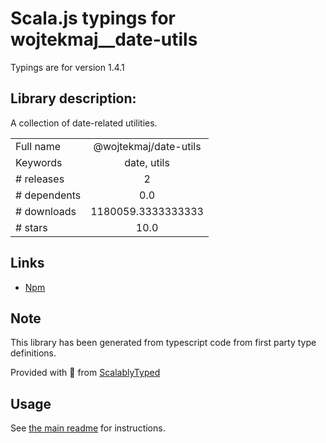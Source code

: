 
# Scala.js typings for wojtekmaj__date-utils

Typings are for version 1.4.1

## Library description:
A collection of date-related utilities.

|                    |                 |
| ------------------ | :-------------: |
| Full name          | @wojtekmaj/date-utils |
| Keywords           | date, utils |
| # releases         | 2 |
| # dependents       | 0.0 |
| # downloads        | 1180059.3333333333 |
| # stars            | 10.0 |

## Links
- [Npm](https://www.npmjs.com/package/%40wojtekmaj%2Fdate-utils)
    


## Note
This library has been generated from typescript code from first party type definitions.

Provided with :purple_heart: from [ScalablyTyped](https://github.com/oyvindberg/ScalablyTyped)

## Usage
See [the main readme](../../readme.md) for instructions.


